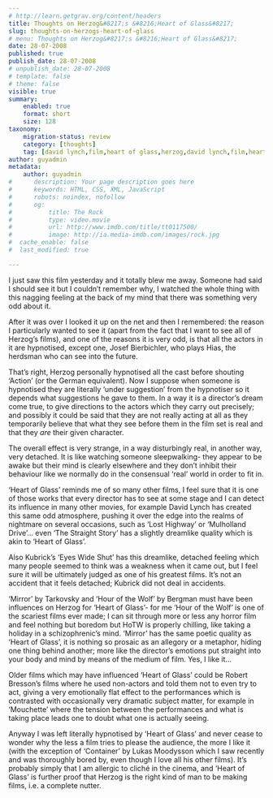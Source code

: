 ```yaml
---
# http://learn.getgrav.org/content/headers
title: Thoughts on Herzog&#8217;s &#8216;Heart of Glass&#8217;
slug: thoughts-on-herzogs-heart-of-glass
# menu: Thoughts on Herzog&#8217;s &#8216;Heart of Glass&#8217;
date: 28-07-2008
published: true
publish_date: 28-07-2008
# unpublish_date: 28-07-2008
# template: false
# theme: false
visible: true
summary:
    enabled: true
    format: short
    size: 128
taxonomy:
    migration-status: review
    category: [thoughts]
    tag: [david lynch,film,heart of glass,herzog,david lynch,film,heart of glass,herzog]
author: guyadmin
metadata:
    author: guyadmin
#      description: Your page description goes here
#      keywords: HTML, CSS, XML, JavaScript
#      robots: noindex, nofollow
#      og:
#          title: The Rock
#          type: video.movie
#          url: http://www.imdb.com/title/tt0117500/
#          image: http://ia.media-imdb.com/images/rock.jpg
#  cache_enable: false
#  last_modified: true

---
```


I just saw this film yesterday and it totally blew me away. Someone had said I should see it but I couldn’t remember why, I watched the whole thing with this nagging feeling at the back of my mind that there was something very odd about it.

After it was over I looked it up on the net and then I remembered: the reason I particularly wanted to see it (apart from the fact that I want to see all of Herzog’s films), and  one of the reasons it is very odd, is that all the actors in it are hypnotised, except one, Josef Bierbichler, who plays Hias, the herdsman who can see into the future.

That’s right, Herzog personally hypnotised all the cast before shouting ‘Action’ (or the German equivalent). Now I suppose when someone is hypnotised they are literally ‘under suggestion’ from the hypnotiser so it depends what suggestions he gave to them. In a way it is a director’s dream come true, to give directions to the actors which they carry out precisely; and possibly it could be said that they are not really acting at all as they temporarily believe that what they see before them in the film set is real and that they *are* their given character.

The overall effect is very strange, in a way disturbingly real, in another way, very detached. It is like watching someone sleepwalking- they appear to be awake but their mind is clearly elsewhere and they don’t inhibit their behaviour like we normally do in the consensual ‘real’ world in order to fit in.

‘Heart of Glass’ reminds me of so many other films, I feel sure that it is one of those works that every director has to see at some stage and I can detect its influence in many other movies, for example David Lynch has created this same odd atmosphere, pushing it over the edge into the realms of nightmare on several occasions, such as ‘Lost Highway’ or ‘Mulholland Drive’… even ‘The Straight Story’ has a slightly dreamlike quality which is akin to ‘Heart of Glass’.

Also Kubrick’s ‘Eyes Wide Shut’ has this dreamlike, detached feeling which many people seemed to think was a weakness when it came out, but I feel sure it will be ultimately judged as one of his greatest films. It’s not an accident that it feels detached; Kubrick did not deal in accidents.

‘Mirror’ by Tarkovsky and ‘Hour of the Wolf’ by Bergman must have been influences on Herzog for ‘Heart of Glass’- for me ‘Hour of the Wolf’ is one of the scariest films ever made; I can sit through more or less any horror film and feel nothing but boredom but HoTW is properly chilling, like taking a holiday in a schizophrenic’s mind. ‘Mirror’ has the same poetic quality as ‘Heart of Glass’, it is nothing so prosaic as an allegory or a metaphor, hiding one thing behind another; more like the director’s emotions put straight into your body and mind by means of the medium of film. Yes, I like it…

Older films which may have influenced ‘Heart of Glass’ could be Robert Bresson’s films where he used non-actors and told them not to even try to act, giving a very emotionally flat effect to the performances which is contrasted with occasionally very dramatic subject matter, for example in ‘Mouchette’ where the tension between the performances and what is taking place leads one to doubt what one is actually seeing.

Anyway I was left literally hypnotised by ‘Heart of Glass’ and never cease to wonder why the less a film tries to please the audience, the more I like it (with the exception of ‘Container’ by Lukas Moodysson which I saw recently and was thoroughly bored by, even though I love all his other films). It’s probably simply that I am allergic to cliché in the cinema, and ‘Heart of Glass’ is further proof that Herzog is the right kind of man to be making films, i.e. a complete nutter.